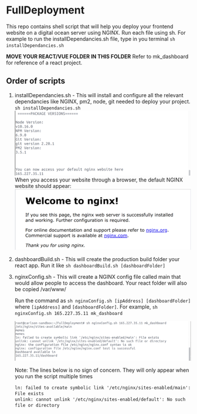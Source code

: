 # FullDeployment
This repo contains shell script that will help you deploy your frontend website on a digital ocean server using NGINX.
Run each file using sh. For example to run the installDependancies.sh file, type in you terminal `sh installDependancies.sh`

**MOVE YOUR REACT/VUE FOLDER IN THIS FOLDER**
Refer to mk_dashboard for reference of a react project.

## Order of scripts
1. installDependancies.sh - This will install and configure all the relevant dependancies like NGINX, pm2, node, git needed to deploy your project.
`sh installDependancies.sh`
![Alt text](Tutorial_Pictures/installDependancies.png?raw=true "Output of screen")
    When you access your website through a browser, the default NGINX website should appear:
![Alt text](Tutorial_Pictures/installDependanciesNGINX.png?raw=true "Output of screen")
2. dashboardBuild.sh - This will create the production build folder your react app. Run it like `sh dashboardBuild.sh [dashboardFolder]`
3. nginxConfig.sh - This will create a NGINX config file called main that would allow people to access the dashboard. Your react folder will also be copied /var/www/

    Run the command as `sh nginxConfig.sh [ipAddress] [dashboardFolder]` where `[ipAddress]` and `[dashboardFolder]`. 
    For example, `sh nginxConfig.sh 165.227.35.11 mk_dashboard`

    ![Alt text](Tutorial_Pictures/nginxConfig.png?raw=true "Output of screen")

    Note: The lines below is no sign of concern. They will only appear when you run the script multiple times
    ```
    ln: failed to create symbolic link '/etc/nginx/sites-enabled/main': File exists
    unlink: cannot unlink '/etc/nginx/sites-enabled/default': No such file or directory
    ```
